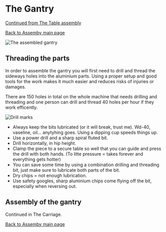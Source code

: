 # The Gantry

[Continued from The Table assembly](Table_assembly.md)

[Back to Assemby main page](Assembly.md)

![The assembled gantry](https://github.com/fellesverkstedet/fabricatable-machines/raw/master/humphrey-large-format-cnc/humphrey_v3/img/assembly/gantry.jpg)

## Threading the parts

In order to assemble the gantry you will first need to drill and thread the sideways holes into the aluminium parts. 
Using a proper setup and good tools for the work makes it much easier and reduces risks of injuries or damages.

There are 150 holes in total on the whole machine that needs drilling and threading and one person can drill and thread 40 holes per hour if they work efficently.

![Drill marks](https://github.com/fellesverkstedet/fabricatable-machines/raw/master/humphrey-large-format-cnc/humphrey_v3/img/assembly/drill_marks.jpg)

* Always keep the bits lubricated (or it will break, trust me). Wd-40, vaseline, oil... anytyhing goes. Using a dipping cup speeds things up.
* Use a power drill and a sharp spiral fluted bit.
* Drill horizontally, in hip height.
* Clamp the piece to a secure table so well that you can guide and press the drill with both hands. (To litte pressure = takes forever and everything gets hotter) 
* You can save some time by using a combination drilling and threading bit, just make sure to lubricate both parts of the bit.
* Dry chips = not enough lubrication.
* Use safety googles, sharp aluminium chips come flying off the bit, especially when reversing out.

## Assembly of the gantry

Continued in The Carriage.


[Back to Assemby main page](Assembly.md)